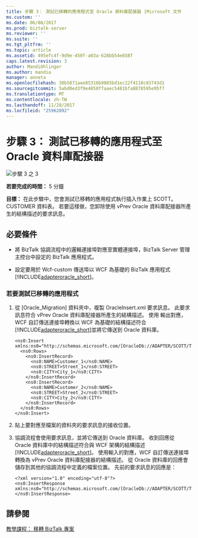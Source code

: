```yaml
---
title: 步驟 3： 測試已移轉的應用程式至 Oracle 資料庫配接器 |Microsoft 文件
ms.custom: ''
ms.date: 06/08/2017
ms.prod: biztalk-server
ms.reviewer: ''
ms.suite: ''
ms.tgt_pltfrm: ''
ms.topic: article
ms.assetid: 495efc4f-9d9e-450f-a03a-628bb54e658f
caps.latest.revision: 3
author: MandiOhlinger
ms.author: mandia
manager: anneta
ms.openlocfilehash: 30b5871aee85316b9885bd1ec22f4118c83743d1
ms.sourcegitcommit: 5abd0ed3f9e4858ffaaec5481bfa8878595e95f7
ms.translationtype: MT
ms.contentlocale: zh-TW
ms.lasthandoff: 11/28/2017
ms.locfileid: "25962892"
---
```

# <a name="step-3-test-the-migrated-application-to-oracle-database-adapter"></a>步驟 3： 測試已移轉的應用程式至 Oracle 資料庫配接器
![步驟 3 之 3](../../adapters-and-accelerators/adapter-oracle-database/media/step-3of3.gif "Step_3of3")  
  
 **若要完成的時間：** 5 分鐘  
  
 **目標：** 在此步驟中，您會測試已移轉的應用程式執行插入作業上 SCOTT。CUSTOMER 資料表。 若要這樣做，您卸除使用 vPrev Oracle 資料庫配接器所產生的結構描述的要求訊息。  
  
## <a name="prerequisites"></a>必要條件  
  
-   將 BizTalk 協調流程中的邏輯連接埠對應至實體連接埠，BizTalk Server 管理主控台中設定的 BizTalk 應用程式。  
  
-   設定要用於 Wcf-custom 傳送埠以 WCF 為基礎的 BizTalk 應用程式[!INCLUDE[adapteroracle_short](../../includes/adapteroracle-short-md.md)]。  
  
### <a name="to-test-the-migrated-application"></a>若要測試已移轉的應用程式  
  
1.  從 [Oracle_Migration] 資料夾中，複製 OracleInsert.xml 要求訊息。 此要求訊息符合 vPrev Oracle 資料庫配接器所產生的結構描述。 使用 輸出對應，WCF 自訂傳送連接埠轉換以 WCF 為基礎的結構描述符合[!INCLUDE[adapteroracle_short](../../includes/adapteroracle-short-md.md)]並將它傳送到 Oracle 資料庫。  
  
    ```  
    <ns0:Insert xmlns:ns0="http://schemas.microsoft.com/[OracleDb://ADAPTER/SCOTT/Tables/CUSTOMER]">  
      <ns0:Rows>  
        <ns0:InsertRecord>  
          <ns0:NAME>Customer_1</ns0:NAME>  
          <ns0:STREET>Street_1</ns0:STREET>  
          <ns0:CITY>City_1</ns0:CITY>  
        </ns0:InsertRecord>  
        <ns0:InsertRecord>  
          <ns0:NAME>Customer_2</ns0:NAME>  
          <ns0:STREET>Street_2</ns0:STREET>  
          <ns0:CITY>City_2</ns0:CITY>  
        </ns0:InsertRecord>  
      </ns0:Rows>  
    </ns0:Insert>  
    ```  
  
2.  貼上要對應至檔案的資料夾的要求訊息的接收位置。  
  
3.  協調流程會使用要求訊息，並將它傳送到 Oracle 資料庫。 收到回應從 Oracle 資料庫中的結構描述符合與 WCF 架構的結構描述[!INCLUDE[adapteroracle_short](../../includes/adapteroracle-short-md.md)]。 使用輸入的對應，WCF 自訂傳送連接埠轉換為 vPrev Oracle 資料庫配接器的結構描述。 從 Oracle 資料庫的回應會儲存到其他的協調流程中定義的檔案位置。 先前的要求訊息的回應是：  
  
    ```  
    <?xml version="1.0" encoding="utf-8"?>  
    <ns0:InsertResponse xmlns:ns0="http://schemas.microsoft.com/[OracleDb://ADAPTER/SCOTT/Tables/CUSTOMER]"></ns0:InsertResponse>  
    ```  
  
## <a name="see-also"></a>請參閱  
 [教學課程： 移轉 BizTalk 專案](https://msdn.microsoft.com/library/dd788186(v=bts.80).aspx)